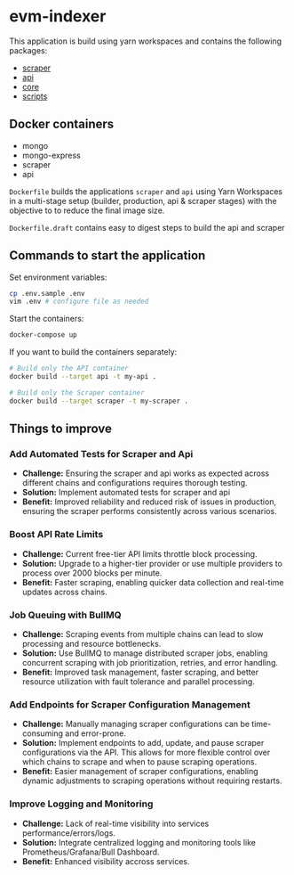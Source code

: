 # evm-indexer

This application is build using yarn workspaces and contains the following packages:

- [scraper](packages/scraper/README.md)
- [api](packages/api/README.md)
- [core](packages/core/README.md)
- [scripts](packages/scripts/README.md)

## Docker containers

- mongo
- mongo-express
- scraper
- api

`Dockerfile` builds the applications `scraper` and `api` using Yarn Workspaces in a multi-stage setup (builder, production, api & scraper stages) with the objective to to reduce the final image size.

`Dockerfile.draft` contains easy to digest steps to build the api and scraper

## Commands to start the application

Set environment variables:

```bash
cp .env.sample .env
vim .env # configure file as needed
```

Start the containers:

```bash
docker-compose up
```

If you want to build the containers separately:

```bash
# Build only the API container
docker build --target api -t my-api .

# Build only the Scraper container
docker build --target scraper -t my-scraper .
```

## Things to improve

### **Add Automated Tests for Scraper and Api**

- **Challenge:** Ensuring the scraper and api works as expected across different chains and configurations requires thorough testing.
- **Solution:** Implement automated tests for scraper and api
- **Benefit:** Improved reliability and reduced risk of issues in production, ensuring the scraper performs consistently across various scenarios.

### **Boost API Rate Limits**

- **Challenge:** Current free-tier API limits throttle block processing.
- **Solution:** Upgrade to a higher-tier provider or use multiple providers to process over 2000 blocks per minute.
- **Benefit:** Faster scraping, enabling quicker data collection and real-time updates across chains.

### **Job Queuing with BullMQ**

- **Challenge:** Scraping events from multiple chains can lead to slow processing and resource bottlenecks.
- **Solution:** Use BullMQ to manage distributed scraper jobs, enabling concurrent scraping with job prioritization, retries, and error handling.
- **Benefit:** Improved task management, faster scraping, and better resource utilization with fault tolerance and parallel processing.

### **Add Endpoints for Scraper Configuration Management**

- **Challenge:** Manually managing scraper configurations can be time-consuming and error-prone.
- **Solution:** Implement endpoints to add, update, and pause scraper configurations via the API. This allows for more flexible control over which chains to scrape and when to pause scraping operations.
- **Benefit:** Easier management of scraper configurations, enabling dynamic adjustments to scraping operations without requiring restarts.

### **Improve Logging and Monitoring**

- **Challenge:** Lack of real-time visibility into services performance/errors/logs.
- **Solution:** Integrate centralized logging and monitoring tools like Prometheus/Grafana/Bull Dashboard.
- **Benefit:** Enhanced visibility accross services.
